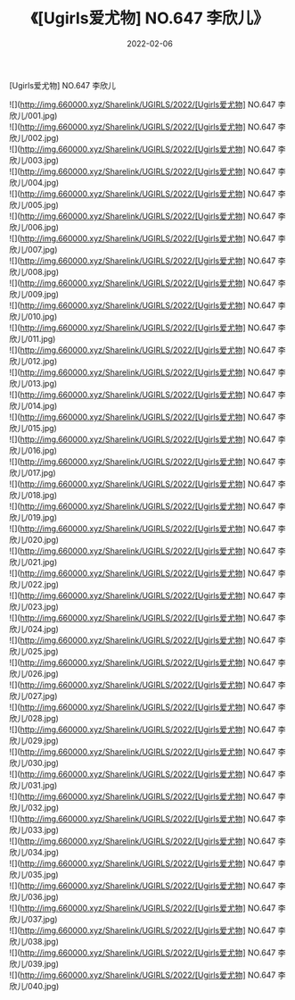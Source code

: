 ﻿---
layout: post
title:  《[Ugirls爱尤物] NO.647 李欣儿》
date:   2022-02-06
img: http://img.660000.xyz/Sharelink/UGIRLS/2022/[Ugirls爱尤物] NO.647 李欣儿/000.jpg
categories: [美女, 清纯, 唯美]
---

[Ugirls爱尤物] NO.647 李欣儿

 ![](http://img.660000.xyz/Sharelink/UGIRLS/2022/[Ugirls爱尤物] NO.647 李欣儿/001.jpg) <br>![](http://img.660000.xyz/Sharelink/UGIRLS/2022/[Ugirls爱尤物] NO.647 李欣儿/002.jpg) <br>![](http://img.660000.xyz/Sharelink/UGIRLS/2022/[Ugirls爱尤物] NO.647 李欣儿/003.jpg) <br>![](http://img.660000.xyz/Sharelink/UGIRLS/2022/[Ugirls爱尤物] NO.647 李欣儿/004.jpg) <br>![](http://img.660000.xyz/Sharelink/UGIRLS/2022/[Ugirls爱尤物] NO.647 李欣儿/005.jpg) <br>![](http://img.660000.xyz/Sharelink/UGIRLS/2022/[Ugirls爱尤物] NO.647 李欣儿/006.jpg) <br>![](http://img.660000.xyz/Sharelink/UGIRLS/2022/[Ugirls爱尤物] NO.647 李欣儿/007.jpg) <br>![](http://img.660000.xyz/Sharelink/UGIRLS/2022/[Ugirls爱尤物] NO.647 李欣儿/008.jpg) <br>![](http://img.660000.xyz/Sharelink/UGIRLS/2022/[Ugirls爱尤物] NO.647 李欣儿/009.jpg) <br>![](http://img.660000.xyz/Sharelink/UGIRLS/2022/[Ugirls爱尤物] NO.647 李欣儿/010.jpg) <br>![](http://img.660000.xyz/Sharelink/UGIRLS/2022/[Ugirls爱尤物] NO.647 李欣儿/011.jpg) <br>![](http://img.660000.xyz/Sharelink/UGIRLS/2022/[Ugirls爱尤物] NO.647 李欣儿/012.jpg) <br>![](http://img.660000.xyz/Sharelink/UGIRLS/2022/[Ugirls爱尤物] NO.647 李欣儿/013.jpg) <br>![](http://img.660000.xyz/Sharelink/UGIRLS/2022/[Ugirls爱尤物] NO.647 李欣儿/014.jpg) <br>![](http://img.660000.xyz/Sharelink/UGIRLS/2022/[Ugirls爱尤物] NO.647 李欣儿/015.jpg) <br>![](http://img.660000.xyz/Sharelink/UGIRLS/2022/[Ugirls爱尤物] NO.647 李欣儿/016.jpg) <br>![](http://img.660000.xyz/Sharelink/UGIRLS/2022/[Ugirls爱尤物] NO.647 李欣儿/017.jpg) <br>![](http://img.660000.xyz/Sharelink/UGIRLS/2022/[Ugirls爱尤物] NO.647 李欣儿/018.jpg) <br>![](http://img.660000.xyz/Sharelink/UGIRLS/2022/[Ugirls爱尤物] NO.647 李欣儿/019.jpg) <br>![](http://img.660000.xyz/Sharelink/UGIRLS/2022/[Ugirls爱尤物] NO.647 李欣儿/020.jpg) <br>![](http://img.660000.xyz/Sharelink/UGIRLS/2022/[Ugirls爱尤物] NO.647 李欣儿/021.jpg) <br>![](http://img.660000.xyz/Sharelink/UGIRLS/2022/[Ugirls爱尤物] NO.647 李欣儿/022.jpg) <br>![](http://img.660000.xyz/Sharelink/UGIRLS/2022/[Ugirls爱尤物] NO.647 李欣儿/023.jpg) <br>![](http://img.660000.xyz/Sharelink/UGIRLS/2022/[Ugirls爱尤物] NO.647 李欣儿/024.jpg) <br>![](http://img.660000.xyz/Sharelink/UGIRLS/2022/[Ugirls爱尤物] NO.647 李欣儿/025.jpg) <br>![](http://img.660000.xyz/Sharelink/UGIRLS/2022/[Ugirls爱尤物] NO.647 李欣儿/026.jpg) <br>![](http://img.660000.xyz/Sharelink/UGIRLS/2022/[Ugirls爱尤物] NO.647 李欣儿/027.jpg) <br>![](http://img.660000.xyz/Sharelink/UGIRLS/2022/[Ugirls爱尤物] NO.647 李欣儿/028.jpg) <br>![](http://img.660000.xyz/Sharelink/UGIRLS/2022/[Ugirls爱尤物] NO.647 李欣儿/029.jpg) <br>![](http://img.660000.xyz/Sharelink/UGIRLS/2022/[Ugirls爱尤物] NO.647 李欣儿/030.jpg) <br>![](http://img.660000.xyz/Sharelink/UGIRLS/2022/[Ugirls爱尤物] NO.647 李欣儿/031.jpg) <br>![](http://img.660000.xyz/Sharelink/UGIRLS/2022/[Ugirls爱尤物] NO.647 李欣儿/032.jpg) <br>![](http://img.660000.xyz/Sharelink/UGIRLS/2022/[Ugirls爱尤物] NO.647 李欣儿/033.jpg) <br>![](http://img.660000.xyz/Sharelink/UGIRLS/2022/[Ugirls爱尤物] NO.647 李欣儿/034.jpg) <br>![](http://img.660000.xyz/Sharelink/UGIRLS/2022/[Ugirls爱尤物] NO.647 李欣儿/035.jpg) <br>![](http://img.660000.xyz/Sharelink/UGIRLS/2022/[Ugirls爱尤物] NO.647 李欣儿/036.jpg) <br>![](http://img.660000.xyz/Sharelink/UGIRLS/2022/[Ugirls爱尤物] NO.647 李欣儿/037.jpg) <br>![](http://img.660000.xyz/Sharelink/UGIRLS/2022/[Ugirls爱尤物] NO.647 李欣儿/038.jpg) <br>![](http://img.660000.xyz/Sharelink/UGIRLS/2022/[Ugirls爱尤物] NO.647 李欣儿/039.jpg) <br>![](http://img.660000.xyz/Sharelink/UGIRLS/2022/[Ugirls爱尤物] NO.647 李欣儿/040.jpg) <br>